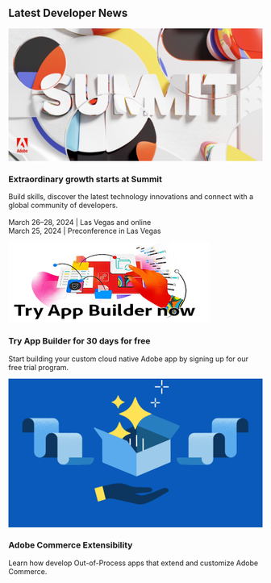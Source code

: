 <TitleBlock slots="heading" theme="lightest" />

## Latest Developer News

<ResourceCard slots="link, image, heading, text" width="33%"  theme='lightest' className="useCaseCard index-adobe-developer-live"/>

[](https://summit.adobe.com/na/?promoid=P79NQL4J&mv=other)

![Adobe Summit](../images/summit_promo.jpg)

### Extraordinary growth starts at Summit

Build skills, discover the latest technology innovations and connect with a global community of developers. <br/> <br/> March 26–28, 2024 | Las Vegas and online <br/> March 25, 2024 | Preconference in Las Vegas


<ResourceCard slots="link, image, heading, text" width="33%"  theme='lightest' className="useCaseCard index-app-builder" />

[](https://developer.adobe.com/app-builder/trial/)

![App Builder](../images/Try_App_Builder_now_CTA.png)

### Try App Builder for 30 days for free

Start building your custom cloud native Adobe app by signing up for our free trial program.

<ResourceCard slots="link, image, heading, text" width="33%"  theme='lightest' className="useCaseCard index-express" />

[](https://developer.adobe.com/commerce/extensibility/)

![Adobe Express](../images/commerce_extensibility.png)

### Adobe Commerce Extensibility

Learn how develop Out-of-Process apps that extend and customize Adobe Commerce.